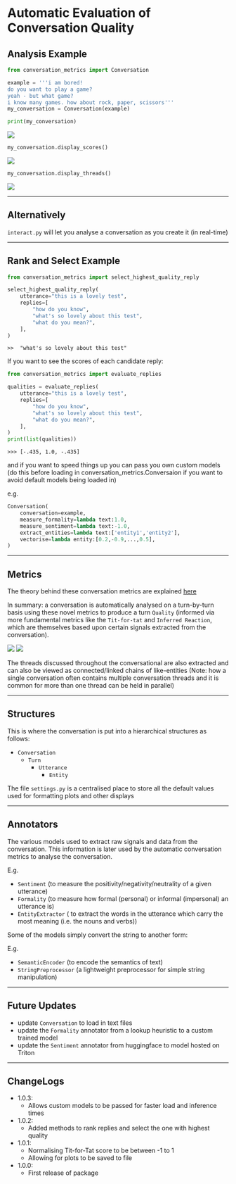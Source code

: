 # Automatic Evaluation of Conversation Quality

## Analysis Example
```python
from conversation_metrics import Conversation

example = '''i am bored!
do you want to play a game?
yeah - but what game?
i know many games. how about rock, paper, scissors'''
my_conversation = Conversation(example)

```

```python
print(my_conversation)
```
![](images/example_conversation.png)

```python
my_conversation.display_scores()
```
![](images/example_scores_plot.png)

```python
my_conversation.display_threads()
```
![](images/example_entity_threads_weighted_plot.png)

---

## Alternatively
`interact.py` will let you analyse a conversation as you create it (in real-time)

---
## Rank and Select Example 

```python
from conversation_metrics import select_highest_quality_reply

select_highest_quality_reply(
    utterance="this is a lovely test",
    replies=[
        "how do you know",
        "what's so lovely about this test",
        "what do you mean?",
    ],
)
```
```
>>  "what's so lovely about this test"
```

If you want to see the scores of each candidate reply:

```python
from conversation_metrics import evaluate_replies

qualities = evaluate_replies(
    utterance="this is a lovely test",
    replies=[
        "how do you know",
        "what's so lovely about this test",
        "what do you mean?",
    ],
)
print(list(qualities))
```
```
>>> [-.435, 1.0, -.435]
```
and if you want to speed things up you can pass you own custom models (do this before loading in conversation_metrics.Conversaion if you want to avoid default models being loaded in)

e.g.
```python
Conversation(
    conversation=example,
    measure_formality=lambda text:1.0,
    measure_sentiment=lambda text:-1.0,
    extract_entities=lambda text:['entity1','entity2'],
    vectorise=lambda entity:[0.2,-0.9,...,0.5],
)
```

---
## Metrics

The theory behind these conversation metrics are explained [here](https://docs.google.com/document/d/1U9l93l_vhNrocfd2Hj_yaqGap7n-dMDDgaNouZluglI/edit#heading=h.cfltg1r7qrwd)


In summary: a conversation is automatically analysed on a turn-by-turn basis using these novel metrics to produce a turn `Quality` (informed via more fundamental metrics like the `Tit-for-tat` and `Inferred Reaction`, which are themselves based upon certain signals extracted from the conversation).

![](images/example_entity_threads.png)
![](images/example_entity_threads_plot.png)

The threads discussed throughout the conversational are also extracted and can also be viewed as connected/linked chains of like-entities (Note: how a single conversation often contains multiple conversation threads and it is common for more than one thread can be held in parallel)

---
## Structures
This is where the conversation is put into a hierarchical structures as follows:
- `Conversation`
    - `Turn`
        - `Utterance`
            - `Entity`

The file `settings.py` is a centralised place to store all the default values used for formatting plots and other displays

---
## Annotators
The various models used to extract raw signals and data from the conversation. This information is later used by the automatic conversation metrics to analyse the conversation.  

E.g. 
- `Sentiment` (to measure the positivity/negativity/neutrality of a given utterance)
- `Formality` (to measure how formal (personal) or informal (impersonal) an utterance is)
- `EntityExtractor` ( to extract the words in the utterance which carry the most meaning (i.e. the nouns and verbs))

Some of the models simply convert the string to another form:

E.g.
- `SemanticEncoder` (to encode the semantics of text)
- `StringPreprocessor` (a lightweight preprocessor for simple string manipulation)

---
## Future Updates

- update `Conversation` to load in text files
- update the `Formality` annotator from a lookup heuristic to a custom trained model
- update the `Sentiment` annotator from huggingface to model hosted on Triton

---
## ChangeLogs
- 1.0.3:
  - Allows custom models to be passed for faster load and inference times
- 1.0.2:
  - Added methods to rank replies and select the one with highest quality 
- 1.0.1:
  - Normalising Tit-for-Tat score to be between -1 to 1
  - Allowing for plots to be saved to file
- 1.0.0: 
  - First release of package
